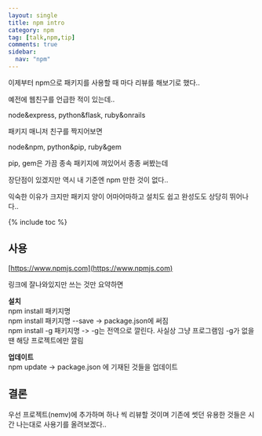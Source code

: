```yaml
---
layout: single
title: npm intro
category: npm
tag: [talk,npm,tip]
comments: true
sidebar:
  nav: "npm"
---
```


이제부터 npm으로 패키지를 사용할 때 마다 리뷰를 해보기로 했다..

예전에 웹친구를 언급한 적이 있는데..

node&express, python&flask, ruby&onrails

패키지 매니저 친구를 짝지어보면

node&npm, python&pip, ruby&gem

pip, gem은 가끔 종속 패키지에 껴있어서 종종 써봤는데

장단점이 있겠지만 역시 내 기준엔 npm 만한 것이 없다..

익숙한 이유가 크지만 패키지 양이 어마어마하고 설치도 쉽고 완성도도 상당히 뛰어나다.. 

{% include toc %}

## 사용

[https://www.npmjs.com](https://www.npmjs.com)

링크에 잘나와있지만 쓰는 것만 요약하면

**설치**  
npm install 패키지명  
npm install 패키지명 --save  -> package.json에 써짐  
npm install -g 패키지명  -> -g는 전역으로 깔린다. 사실상 그냥 프로그램임 -g가 없을땐 해당 프로젝트에만 깔림

**업데이트**  
npm update  -> package.json 에 기재된 것들을 업데이트

## 결론

우선 프로젝트(nemv)에 추가하며 하나 씩 리뷰할 것이며 기존에 썻던 유용한 것들은 시간 나는대로 사용기를 올려보겠다..
